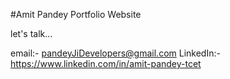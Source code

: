 #Amit Pandey Portfolio Website

let's talk...

email:- pandeyJiDevelopers@gmail.com
LinkedIn:- https://www.linkedin.com/in/amit-pandey-tcet
